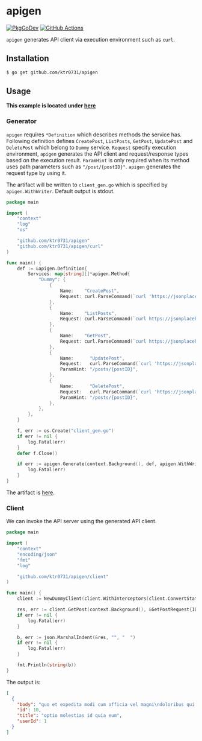 # apigen

[![PkgGoDev](https://pkg.go.dev/badge/github.com/ktr0731/apigen)](https://pkg.go.dev/github.com/ktr0731/apigen)
[![GitHub Actions](https://github.com/ktr0731/apigen/workflows/main/badge.svg)](https://github.com/ktr0731/apigen/actions)  

`apigen` generates API client via execution environment such as `curl`.

## Installation
``` bash
$ go get github.com/ktr0731/apigen
```

## Usage

**This example is located under [here](./_example)**  

### Generator
`apigen` requires `*Definition` which describes methods the service has.  
Following definition defines `CreatePost`, `ListPosts`, `GetPost`, `UpdatePost` and `DeletePost` which belong to `Dummy` service.
`Request` specify execution environment, `apigen` generates the API client and request/response types based on the execution result.
`ParamHint` is only required when its method uses path parameters such as `"/post/{postID}"`. `apigen` generates the request type by using it.

The artifact will be written to `client_gen.go` which is specified by `apigen.WithWriter`. Default output is stdout.

``` go
package main

import (
	"context"
	"log"
	"os"

	"github.com/ktr0731/apigen"
	"github.com/ktr0731/apigen/curl"
)

func main() {
	def := &apigen.Definition{
		Services: map[string][]*apigen.Method{
			"Dummy": {
				{
					Name:    "CreatePost",
					Request: curl.ParseCommand(`curl 'https://jsonplaceholder.typicode.com/posts' --data-binary '{"title":"foo","body":"bar","userId":1}'`),
				},
				{
					Name:    "ListPosts",
					Request: curl.ParseCommand(`curl https://jsonplaceholder.typicode.com/posts`),
				},
				{
					Name:    "GetPost",
					Request: curl.ParseCommand(`curl https://jsonplaceholder.typicode.com/posts?id=1`),
				},
				{
					Name:      "UpdatePost",
					Request:   curl.ParseCommand(`curl 'https://jsonplaceholder.typicode.com/posts/1' -X 'PUT' --data-binary '{"title":"foo","body":"bar","userId":1}'`),
					ParamHint: "/posts/{postID}",
				},
				{
					Name:      "DeletePost",
					Request:   curl.ParseCommand(`curl 'https://jsonplaceholder.typicode.com/posts/1' -X 'DELETE'`),
					ParamHint: "/posts/{postID}",
				},
			},
		},
	}

	f, err := os.Create("client_gen.go")
	if err != nil {
		log.Fatal(err)
	}
	defer f.Close()

	if err := apigen.Generate(context.Background(), def, apigen.WithWriter(f)); err != nil {
		log.Fatal(err)
	}
}
```

The artifact is [here](./_example/client_gen.go).  

### Client

We can invoke the API server using the generated API client.  

``` go
package main

import (
	"context"
	"encoding/json"
	"fmt"
	"log"

	"github.com/ktr0731/apigen/client"
)

func main() {
	client := NewDummyClient(client.WithInterceptors(client.ConvertStatusCodeToErrorInterceptor()))

	res, err := client.GetPost(context.Background(), &GetPostRequest{ID: "10"})
	if err != nil {
		log.Fatal(err)
	}

	b, err := json.MarshalIndent(&res, "", "  ")
	if err != nil {
		log.Fatal(err)
	}

	fmt.Println(string(b))
}
```

The output is:

```json
[
  {
    "body": "quo et expedita modi cum officia vel magni\ndoloribus qui repudiandae\nvero nisi sit\nquos veniam quod sed accusamus veritatis error",
    "id": 10,
    "title": "optio molestias id quia eum",
    "userId": 1
  }
]
```
